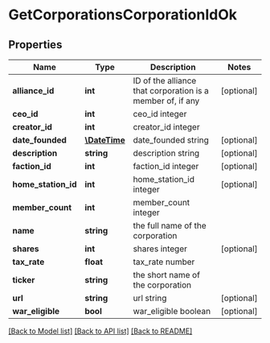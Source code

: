 # GetCorporationsCorporationIdOk

## Properties
Name | Type | Description | Notes
------------ | ------------- | ------------- | -------------
**alliance_id** | **int** | ID of the alliance that corporation is a member of, if any | [optional] 
**ceo_id** | **int** | ceo_id integer | 
**creator_id** | **int** | creator_id integer | 
**date_founded** | [**\DateTime**](\DateTime.md) | date_founded string | [optional] 
**description** | **string** | description string | [optional] 
**faction_id** | **int** | faction_id integer | [optional] 
**home_station_id** | **int** | home_station_id integer | [optional] 
**member_count** | **int** | member_count integer | 
**name** | **string** | the full name of the corporation | 
**shares** | **int** | shares integer | [optional] 
**tax_rate** | **float** | tax_rate number | 
**ticker** | **string** | the short name of the corporation | 
**url** | **string** | url string | [optional] 
**war_eligible** | **bool** | war_eligible boolean | [optional] 

[[Back to Model list]](../README.md#documentation-for-models) [[Back to API list]](../README.md#documentation-for-api-endpoints) [[Back to README]](../README.md)


